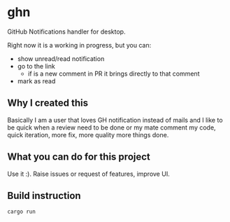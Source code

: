 # ghn
GitHub Notifications handler for desktop.

Right now it is a working in progress, but you can:
- show unread/read notification
- go to the link
  - if is a new comment in PR it brings directly to that comment
- mark as read

## Why I created this

Basically I am a user that loves GH notification instead of mails and I like to be quick when a review need to be done or my mate comment my code, quick iteration, more fix, more quality more things done.

## What you can do for this project

Use it :). Raise issues or request of features, improve UI.

## Build instruction
```zsh
cargo run
```
